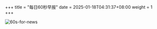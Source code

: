 +++
title = "每日60秒早报"
date = 2025-01-18T04:31:37+08:00
weight = 1
+++

![60s-for-news](/img/zaobao/zaobao.png "由 ALAPI 提供支持")
